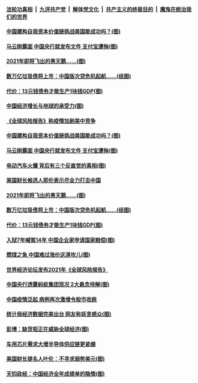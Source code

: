 ####  [法轮功真相](../../../../basic/blob/master/README.md?t=01211901) &nbsp;|&nbsp; [九评共产党](../../../../9ping.md/blob/master/README.md?t=01211901) &nbsp;|&nbsp; [解体党文化](../../../../jtdwh.md/blob/master/README.md?t=01211901)  &nbsp;|&nbsp; [共产主义的终极目的](../../../../gczydzjmd.md/blob/master/README.md?t=01211901) &nbsp;|&nbsp; [魔鬼在统治我们的世界](../../../../mgztzwmdsj.md/blob/master/README.md?t=01211901) 

#### [中国建构自我资本价值链挑战美国能成功吗？(图)](../pages/p5/959803.md?t=01211901) 

#### [马云刚露面 中国央行就发布文件 支付宝遭殃(图)](../pages/p5/959774.md?t=01211901) 


#### [2021年即将飞出的黑天鹅……(图)](../pages/p5/959680.md?t=01211901) 

#### [数万亿垃圾债将上市：中国版次贷危机起航……(组图)](../pages/p5/959685.md?t=01211901) 

#### [代价：13元钱债务才能生产1块钱GDP(图)](../pages/p5/959673.md?t=01211901) 

#### [中国经济增长与地球的承受力(图)](../pages/p5/959812.md?t=01211901) 

#### [《全球风险报告》称疫情加剧美中竞争](../pages/p5/959808.md?t=01211901) 

#### [中国建构自我资本价值链挑战美国能成功吗？(图)](../pages/p5/959803.md?t=01211901) 

#### [马云刚露面 中国央行就发布文件 支付宝遭殃(图)](../pages/p5/959774.md?t=01211901) 

#### [电动汽车火爆 背后有三个反直觉的真相(图)](../pages/p5/959794.md?t=01211901) 


#### [美国财长候选人耶伦表示尽全力打击中国](../pages/p5/959752.md?t=01211901) 

#### [2021年即将飞出的黑天鹅……(图)](../pages/p5/959680.md?t=01211901) 

#### [数万亿垃圾债将上市：中国版次贷危机起航……(组图)](../pages/p5/959685.md?t=01211901) 

#### [代价：13元钱债务才能生产1块钱GDP(图)](../pages/p5/959673.md?t=01211901) 

#### [入狱7年喊冤14年 中国企业家申请国家赔偿(图)](../pages/p5/959641.md?t=01211901) 

#### [燃煤之急 中国难过涨价这道坎儿(图)](../pages/p5/959640.md?t=01211901) 

#### [世界经济论坛发布2021年《全球风险报告》](../pages/p5/959659.md?t=01211901) 

#### [中国央行透露蚂蚁集团现况 2大悬念待解(图)](../pages/p5/959633.md?t=01211901) 

#### [中国疫情泛起 病例再次激增令股市收跌](../pages/p5/959625.md?t=01211901) 

#### [统计局经济数据完美出台 网友称妖言惑众(图)](../pages/p5/959574.md?t=01211901) 

#### [彭博：缺货柜正在威胁全球经济(图)](../pages/p5/959571.md?t=01211901) 

#### [车用芯片需求大增半导体供应链更紧绷](../pages/p5/959558.md?t=01211901) 

#### [美国财长提名人叶伦：不寻求弱势美元(图)](../pages/p5/959554.md?t=01211901) 

#### [天钧政经：中国经济全年成绩单的隐情(图)](../pages/p5/959531.md?t=01211901) 

